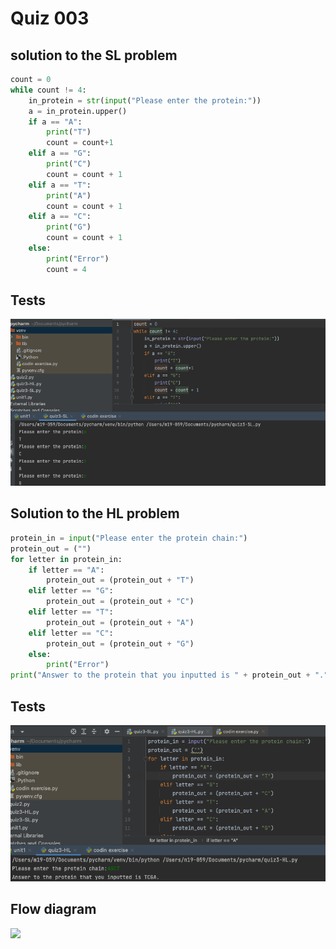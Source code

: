 # Quiz 003
## solution to the SL problem
```.py
count = 0
while count != 4:
    in_protein = str(input("Please enter the protein:"))
    a = in_protein.upper()
    if a == "A":
        print("T")
        count = count+1
    elif a == "G":
        print("C")
        count = count + 1
    elif a == "T":
        print("A")
        count = count + 1
    elif a == "C":
        print("G")
        count = count + 1
    else:
        print("Error")
        count = 4
```
## Tests
![](https://github.com/thumulakaru/Unit-1/blob/main/Screen%20Shot%202022-09-03%20at%2015.10.31.png)

## Solution to the HL problem
```.py
protein_in = input("Please enter the protein chain:")
protein_out = ("")
for letter in protein_in:
    if letter == "A":
        protein_out = (protein_out + "T")
    elif letter == "G":
        protein_out = (protein_out + "C")
    elif letter == "T":
        protein_out = (protein_out + "A")
    elif letter == "C":
        protein_out = (protein_out + "G")
    else:
        print("Error")
print("Answer to the protein that you inputted is " + protein_out + ".")
```

## Tests
![](https://github.com/thumulakaru/Unit-1/blob/main/Screen%20Shot%202022-09-04%20at%2010.15.01.png)

## Flow diagram
![](https://github.com/thumulakaru/Unit-1/blob/main/Quizes/Quiz_003_FlowDiagram.jpg)
